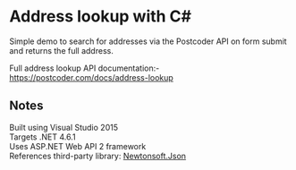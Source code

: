# Address lookup with C#
Simple demo to search for addresses via the Postcoder API on form submit and returns the full address.

Full address lookup API documentation:- https://postcoder.com/docs/address-lookup

## Notes

Built using Visual Studio 2015  
Targets .NET 4.6.1  
Uses ASP.NET Web API 2 framework  
References third-party library: [Newtonsoft.Json](https://github.com/JamesNK/Newtonsoft.Json)
